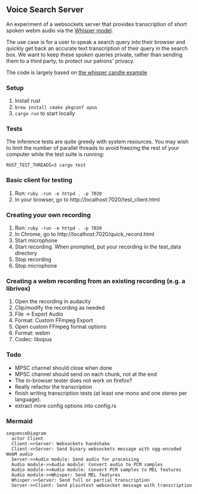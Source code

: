 ## Voice Search Server

An experiment of a websockets server that provides transcription of short spoken webm audio
via the [Whisper model](https://openai.com/index/whisper/).

The use case is for a user to speak a search query into their browser
and quickly get back an accurate text transcription of their query in the search box.
We want to keep these spoken queries private, rather than sending them to a third
party, to protect our patrons' privacy.

The code is largely based on [the whisper candle example](https://github.com/huggingface/candle/tree/main/candle-examples/examples/whisper)

### Setup

1. Install rust
1. `brew install cmake pkgconf opus`
1. `cargo run` to start locally

### Tests

The inference tests are quite greedy with
system resources.  You may wish to limit the number of
parallel threads to avoid freezing the rest of your computer
while the test suite is running:

```
RUST_TEST_THREADS=3 cargo test
```

### Basic client for testing

1. Run: `ruby -run -e httpd . -p 7020`
1. In your browser, go to http://localhost:7020/test_client.html

### Creating your own recording

1. Run: `ruby -run -e httpd . -p 7020`
1. In Chrome, go to http://localhost:7020/quick_record.html
1. Start microphone
1. Start recording.  When prompted, put your recording in the test_data directory
1. Stop recording
1. Stop microphone

### Creating a webm recording from an existing recording (e.g. a librivox)

1. Open the recording in audacity
1. Clip/modify the recording as needed
1. File -> Export Audio
1. Format: Custom FFmpeg Export
1. Open custom FFmpeg format options
1. Format: webm
1. Codec: libopus

### Todo
* MPSC channel should close when done
* MPSC channel should send on each chunk, not at the end
* The in-browser tester does not work on firefox?
* Really refactor the transcription
* finish writing transcription tests (at least one mono and one stereo per language).
* extract more config options into config.rs

### Mermaid

```mermaid
sequenceDiagram
  actor Client
  Client->>Server: Websockets handshake
  Client->>Server: Send binary websockets message with ogg-encoded WebM audio
  Server->>Audio module: Send audio for processing
  Audio module->>Audio module: Convert audio to PCM samples
  Audio module->>Audio module: Convert PCM samples to MEL features
  Audio module->>Whisper: Send MEL features
  Whisper->>Server: Send full or partial transcription
  Server->>Client: Send plaintext websocket message with transcription
```
